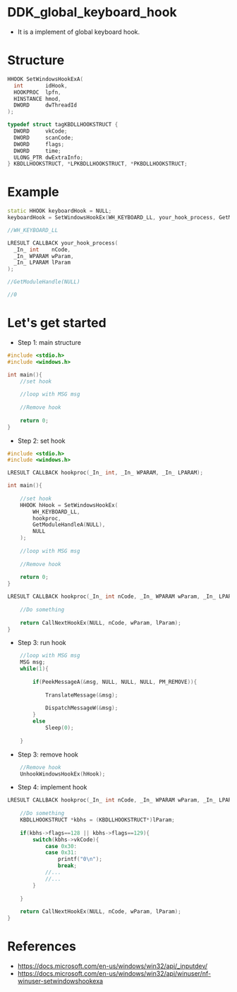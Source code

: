 # DDK_global_keyboard_hook
* It is a implement of global keyboard hook.

# Structure
```C++
HHOOK SetWindowsHookExA(
  int       idHook,
  HOOKPROC  lpfn,
  HINSTANCE hmod,
  DWORD     dwThreadId
);

typedef struct tagKBDLLHOOKSTRUCT {
  DWORD     vkCode;
  DWORD     scanCode;
  DWORD     flags;
  DWORD     time;
  ULONG_PTR dwExtraInfo;
} KBDLLHOOKSTRUCT, *LPKBDLLHOOKSTRUCT, *PKBDLLHOOKSTRUCT;
```

# Example

```C++
static HHOOK keyboardHook = NULL;
keyboardHook = SetWindowsHookEx(WH_KEYBOARD_LL, your_hook_process, GetModuleHandle(NULL), 0);

//WH_KEYBOARD_LL

LRESULT CALLBACK your_hook_process(
  _In_ int    nCode,
  _In_ WPARAM wParam,
  _In_ LPARAM lParam
);

//GetModuleHandle(NULL)

//0

```
# Let's get started
* Step 1: main structure
```C
#include <stdio.h>
#include <windows.h>

int main(){
	//set hook
	
	//loop with MSG msg
	
	//Remove hook
	
	return 0;
} 
```
* Step 2: set hook
```C
#include <stdio.h>
#include <windows.h>

LRESULT CALLBACK hookproc(_In_ int, _In_ WPARAM, _In_ LPARAM);

int main(){
	
	//set hook
	HHOOK hHook = SetWindowsHookEx(
		WH_KEYBOARD_LL,
		hookproc,
		GetModuleHandleA(NULL),
		NULL
	);
	
	//loop with MSG msg
	
	//Remove hook
	
	return 0;
} 

LRESULT CALLBACK hookproc(_In_ int nCode, _In_ WPARAM wParam, _In_ LPARAM lParam){
	
	//Do something
	
	return CallNextHookEx(NULL, nCode, wParam, lParam);
}
```
* Step 3: run hook
```C
	//loop with MSG msg
	MSG msg;
	while(1){
		
		if(PeekMessageA(&msg, NULL, NULL, NULL, PM_REMOVE)){		
		
			TranslateMessage(&msg);
		
			DispatchMessageW(&msg);
		}
		else 
			Sleep(0);
			
	}
```
* Step 3: remove hook
```C	
	//Remove hook
	UnhookWindowsHookEx(hHook);
```

* Step 4: implement hook 
```C
LRESULT CALLBACK hookproc(_In_ int nCode, _In_ WPARAM wParam, _In_ LPARAM lParam){
	
	//Do something
	KBDLLHOOKSTRUCT *kbhs = (KBDLLHOOKSTRUCT*)lParam;
	
	if(kbhs->flags==128 || kbhs->flags==129){
		switch(kbhs->vkCode){
			case 0x30:
			case 0x31:
				printf("0\n");
				break;
			//...
			//... 
		}
			
	}
	
	return CallNextHookEx(NULL, nCode, wParam, lParam);
}
```


# References
* https://docs.microsoft.com/en-us/windows/win32/api/_inputdev/
* https://docs.microsoft.com/en-us/windows/win32/api/winuser/nf-winuser-setwindowshookexa

